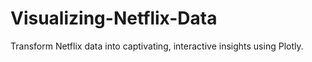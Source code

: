 # Visualizing-Netflix-Data
Transform Netflix data into captivating, interactive insights using Plotly.
